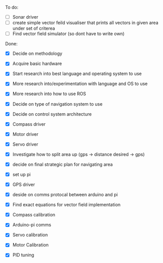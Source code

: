 To do:
- [ ] Sonar driver 
- [ ] create simple vector feild visualiser that prints all vectors in given area under set of criterea
- [ ] Find vector field simulator (so dont have to write own) 

Done:
- [X] Decide on methodology
- [X] Acquire basic hardware
- [x] Start research into best language and operating system to use
- [x] More research into/experimentation with language and OS to use
- [x] More research into how to use ROS
- [x] Decide on type of navigation system to use
- [x] Decide on control system architecture
- [x] Compass driver
- [x] Motor driver
- [x] Servo driver
- [x] Investigate how to split area up (gps -> distance desired -> gps)
- [x] decide on final strategic plan for navigating area
- [x] set up pi
- [x] GPS driver
- [x] deside on comms protocal between arduino and pi
- [x] Find exact equations for vector field implementation
- [x] Compass calibration 
- [x] Arduino-pi comms
- [x] Servo calibration
- [x] Motor Calibration
- [x] PID tuning

